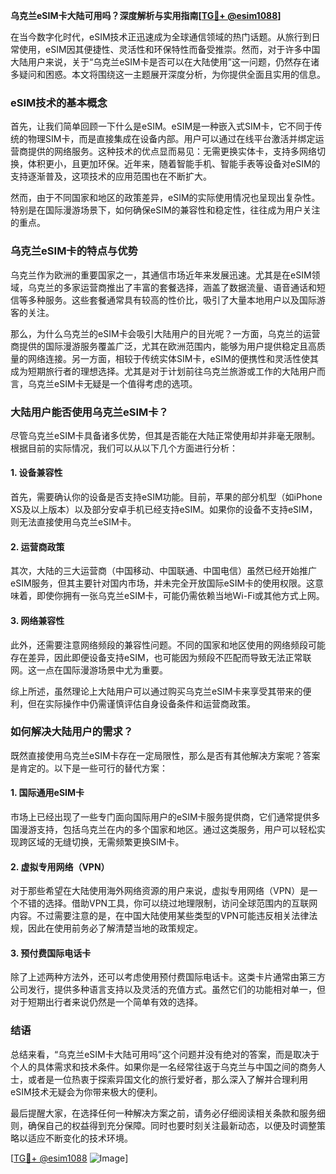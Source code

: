 **乌克兰eSIM卡大陆可用吗？深度解析与实用指南[[TG💪+ @esim1088](https://t.me/s/esim1088)]**

在当今数字化时代，eSIM技术正迅速成为全球通信领域的热门话题。从旅行到日常使用，eSIM因其便捷性、灵活性和环保特性而备受推崇。然而，对于许多中国大陆用户来说，关于“乌克兰eSIM卡是否可以在大陆使用”这一问题，仍然存在诸多疑问和困惑。本文将围绕这一主题展开深度分析，为你提供全面且实用的信息。

### eSIM技术的基本概念

首先，让我们简单回顾一下什么是eSIM。eSIM是一种嵌入式SIM卡，它不同于传统的物理SIM卡，而是直接集成在设备内部。用户可以通过在线平台激活并绑定运营商提供的网络服务。这种技术的优点显而易见：无需更换实体卡，支持多网络切换，体积更小，且更加环保。近年来，随着智能手机、智能手表等设备对eSIM的支持逐渐普及，这项技术的应用范围也在不断扩大。

然而，由于不同国家和地区的政策差异，eSIM的实际使用情况也呈现出复杂性。特别是在国际漫游场景下，如何确保eSIM的兼容性和稳定性，往往成为用户关注的重点。

### 乌克兰eSIM卡的特点与优势

乌克兰作为欧洲的重要国家之一，其通信市场近年来发展迅速。尤其是在eSIM领域，乌克兰的多家运营商推出了丰富的套餐选择，涵盖了数据流量、语音通话和短信等多种服务。这些套餐通常具有较高的性价比，吸引了大量本地用户以及国际游客的关注。

那么，为什么乌克兰的eSIM卡会吸引大陆用户的目光呢？一方面，乌克兰的运营商提供的国际漫游服务覆盖广泛，尤其在欧洲范围内，能够为用户提供稳定且高质量的网络连接。另一方面，相较于传统实体SIM卡，eSIM的便携性和灵活性使其成为短期旅行者的理想选择。尤其是对于计划前往乌克兰旅游或工作的大陆用户而言，乌克兰eSIM卡无疑是一个值得考虑的选项。

### 大陆用户能否使用乌克兰eSIM卡？

尽管乌克兰eSIM卡具备诸多优势，但其是否能在大陆正常使用却并非毫无限制。根据目前的实际情况，我们可以从以下几个方面进行分析：

#### 1. 设备兼容性

首先，需要确认你的设备是否支持eSIM功能。目前，苹果的部分机型（如iPhone XS及以上版本）以及部分安卓手机已经支持eSIM。如果你的设备不支持eSIM，则无法直接使用乌克兰eSIM卡。

#### 2. 运营商政策

其次，大陆的三大运营商（中国移动、中国联通、中国电信）虽然已经开始推广eSIM服务，但其主要针对国内市场，并未完全开放国际eSIM卡的使用权限。这意味着，即使你拥有一张乌克兰eSIM卡，可能仍需依赖当地Wi-Fi或其他方式上网。

#### 3. 网络兼容性

此外，还需要注意网络频段的兼容性问题。不同的国家和地区使用的网络频段可能存在差异，因此即便设备支持eSIM，也可能因为频段不匹配而导致无法正常联网。这一点在国际漫游场景中尤为重要。

综上所述，虽然理论上大陆用户可以通过购买乌克兰eSIM卡来享受其带来的便利，但在实际操作中仍需谨慎评估自身设备条件和运营商政策。

### 如何解决大陆用户的需求？

既然直接使用乌克兰eSIM卡存在一定局限性，那么是否有其他解决方案呢？答案是肯定的。以下是一些可行的替代方案：

#### 1. 国际通用eSIM卡

市场上已经出现了一些专门面向国际用户的eSIM卡服务提供商，它们通常提供多国漫游支持，包括乌克兰在内的多个国家和地区。通过这类服务，用户可以轻松实现跨区域的无缝切换，无需频繁更换SIM卡。

#### 2. 虚拟专用网络（VPN）

对于那些希望在大陆使用海外网络资源的用户来说，虚拟专用网络（VPN）是一个不错的选择。借助VPN工具，你可以绕过地理限制，访问全球范围内的互联网内容。不过需要注意的是，在中国大陆使用某些类型的VPN可能违反相关法律法规，因此在使用前务必了解清楚当地的政策规定。

#### 3. 预付费国际电话卡

除了上述两种方法外，还可以考虑使用预付费国际电话卡。这类卡片通常由第三方公司发行，提供多种语言支持以及灵活的充值方式。虽然它们的功能相对单一，但对于短期出行者来说仍然是一个简单有效的选择。

### 结语

总结来看，“乌克兰eSIM卡大陆可用吗”这个问题并没有绝对的答案，而是取决于个人的具体需求和技术条件。如果你是一名经常往返于乌克兰与中国之间的商务人士，或者是一位热衷于探索异国文化的旅行爱好者，那么深入了解并合理利用eSIM技术无疑会为你带来极大的便利。

最后提醒大家，在选择任何一种解决方案之前，请务必仔细阅读相关条款和服务细则，确保自己的权益得到充分保障。同时也要时刻关注最新动态，以便及时调整策略以适应不断变化的技术环境。

[[TG💪+ @esim1088](https://t.me/s/esim1088) ![Image](https://i.postimg.cc/4NQfJmqS/Snipaste-2025-05-13-00-14-12.png)]